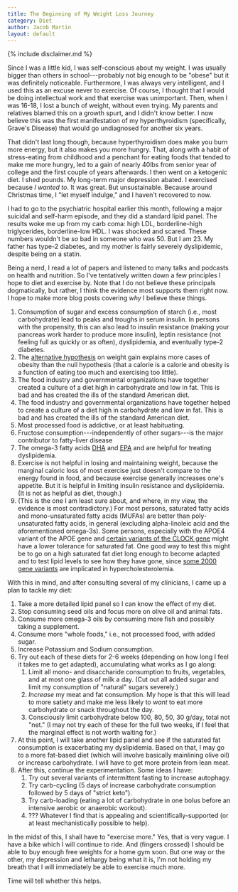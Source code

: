 ```yaml
---
title: The Beginning of My Weight Loss Journey
category: Diet
author: Jacob Martin
layout: default
---
```

{% include disclaimer.md %}

Since I was a little kid, I was self-conscious about my weight. I was usually bigger than others in school---probably not big enough to be "obese" but it was definitely noticeable. Furthermore, I was always very intelligent, and I used this as an excuse never to exercise. Of course, I thought that I would be doing intellectual work and that exercise was unimportant. Then, when I was 16-18, I lost a bunch of weight, without even trying. My parents and relatives blamed this on a growth spurt, and I didn't know better. I now believe this was the first manifestation of my hyperthyroidism (specifically, Grave's Disease) that would go undiagnosed for another six years.

That didn't last long though, because hyperthyroidism does make you burn more energy, but it also makes you more hungry. That, along with a habit of stress-eating from childhood and a penchant for eating foods that tended to make me more hungry, led to a gain of nearly 40lbs from senior year of college and the first couple of years afterwards. I then went on a ketogenic diet. I shed pounds. My long-term major depression abated. I exercised because *I wanted to*. It was great. But unsustainable. Because around Christmas time, I "let myself indulge," and I haven't recovered to now.

I had to go to the psychiatric hospital earlier this month, following a major suicidal and self-harm episode, and they did a standard lipid panel. The results woke me up from my carb coma: high LDL, borderline-high triglycerides, borderline-low HDL. I was shocked and scared. These numbers wouldn't be *so* bad in someone who was 50. But I am 23. My father has type-2 diabetes, and my mother is fairly severely dyslipidemic, despite being on a statin.

Being a nerd, I read a lot of papers and listened to many talks and podcasts on health and nutrition. So I've tentatively written down a few principles I hope to diet and exercise by. Note that I do not believe these principals dogmatically, but rather, I think the evidence most supports them right now. I hope to make more blog posts covering *why* I believe these things.
1. Consumption of sugar and excess consumption of starch (i.e., most carbohydrate) lead to peaks and troughs in serum insulin. In persons with the propensity, this can also lead to insulin resistance (making your pancreas work harder to produce more insulin), leptin resistance (not feeling full as quickly or as often), dyslipidemia, and eventually type-2 diabetes.
2. The [alternative hypothesis](https://peterattiamd.com/narrative-glossary/) on weight gain explains more cases of obesity than the null hypothesis (that a calorie is a calorie and obesity is a function of eating too much and exercising too little).
3. The food industry and governmental organizations have together created a culture of a diet high in carbohydrate and low in fat. This is bad and has created the ills of the standard American diet.
3. The food industry and governmental organizations have together helped to create a culture of a diet high in carbohydrate and low in fat. This is bad and has created the ills of the standard American diet.
4. Most processed food is addictive, or at least habituating.
5. Fructose consumption---independently of other sugars---is the major contributor to fatty-liver disease
6. The omega-3 fatty acids [DHA](https://en.wikipedia.org/wiki/Docosahexaenoic_acid) and [EPA](https://en.wikipedia.org/wiki/Eicosapentaenoic_acid) and are helpful for treating dyslipidemia.
6. Exercise is not helpful in losing and maintaining weight, because the marginal caloric loss of most exercise just doesn't compare to the energy found in food, and because exercise generally increases one's appetite. But it is helpful in limiting insulin resistance and dyslipidemia. (It is not as helpful as diet, though.)
7. (This is the one I am least sure about, and where, in my view, the evidence is most contradictory.) For most persons, saturated fatty acids and mono-unsaturated fatty acids (MUFAs) are better than poly-unsaturated fatty acids, in general (excluding alpha-linoleic acid and the aforementioned omega-3s). Some persons, especially with the APOE4 variant of the APOE gene and [certain variants of the CLOCK gene](https://www.ncbi.nlm.nih.gov/pmc/articles/PMC3897228/) might have a lower tolerance for saturated fat. One good way to test this might be to go on a high saturated fat diet long enough to become adapted and to test lipid levels to see how they have gone, since [some 2000 gene variants](https://en.wikipedia.org/wiki/Familial_hypercholesterolemia#Genetics) are implicated in hypercholesterolemia.

With this in mind, and after consulting several of my clinicians, I came up a plan to tackle my diet:
1. Take a more detailed lipid panel so I can know the effect of my diet.
2. Stop consuming seed oils and focus more on olive oil and animal fats.
3. Consume more omega-3 oils by consuming more fish and possibly taking a supplement.
4. Consume more "whole foods," i.e., not processed food, with added sugar.
4. Increase Potassium and Sodium consumption.
5. Try out each of these diets for 2-6 weeks (depending on how long I feel it takes me to get adapted), accumulating what works as I go along:
   1. Limit all mono- and disaccharide consumption to fruits, vegetables, and at most one glass of milk a day. (Cut out all added sugar and limit my consumption of "natural" sugars severely.)
   2. *Increase* my meat and fat consumption. My hope is that this will lead to more satiety and make me less likely to *want* to eat more carbohydrate or snack throughout the day.
   3. Consciously limit carbohydrate below 100, 80, 50, 30 g/day, total not "net." (I may not try each of these for the full two weeks, if I feel that the marginal effect is not worth waiting for.)
6. At this point, I will take another lipid panel and see if the saturated fat consumption is exacerbating my dyslipidemia. Based on that, I may go to a more fat-based diet (which will involve basically mainlining olive oil) or increase carbohydrate. I will have to get more protein from lean meat.
7. After this, continue the experimentation. Some ideas I have:
   1. Try out several variants of intermittent fasting to increase autophagy.
   2. Try carb-cycling (5 days of increase carbohydrate consumption followed by 5 days of "strict keto").
   3. Try carb-loading (eating a lot of carbohydrate in one bolus before an intensive aerobic or anaerobic workout).
   4. ??? Whatever I find that is appealing and scientifically-supported (or at least mechanistically possible to help).

In the midst of this, I shall have to "exercise more." Yes, that is very vague. I have a bike which I will continue to ride. And (fingers crossed) I should be able to buy enough free weights for a home gym soon. But one way or the other, my depression and lethargy being what it is, I'm not holding my breath that I will immediately be able to exercise much more.

Time will tell whether this helps.
